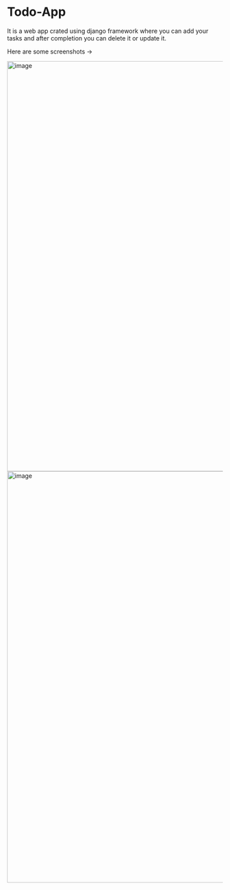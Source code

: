 # Todo-App

It is a web app crated using django framework where you can add your tasks and after completion you can delete it or update it.


Here are some screenshots -> 

<img width="957" alt="image" src="https://user-images.githubusercontent.com/85698826/226453184-c37c28f6-799e-4f3d-8b39-672ac10465a4.png">


<img width="960" alt="image" src="https://user-images.githubusercontent.com/85698826/226453271-10d55271-9909-4d5f-8db0-446765e93689.png">
